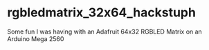 # rgbledmatrix_32x64_hackstuph
Some fun I was having with an Adafruit 64x32 RGBLED Matrix on an Arduino Mega 2560
